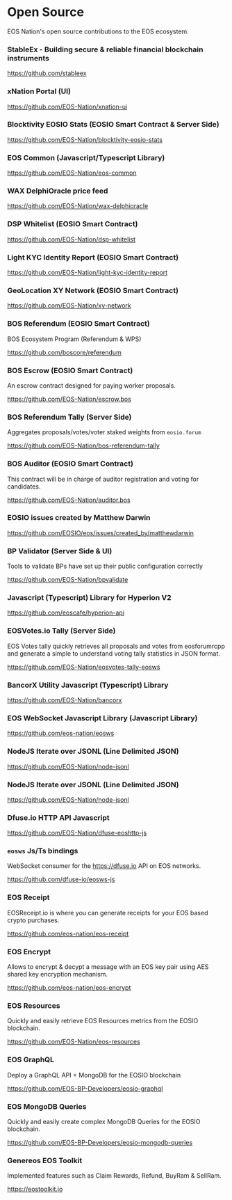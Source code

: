 # Open Source

EOS Nation's open source contributions to the EOS ecosystem.

### StableEx - Building secure & reliable financial blockchain instruments

https://github.com/stableex

### xNation Portal (UI)

https://github.com/EOS-Nation/xnation-ui

### Blocktivity EOSIO Stats (EOSIO Smart Contract & Server Side)

https://github.com/EOS-Nation/blocktivity-eosio-stats

### EOS Common (Javascript/Typescript Library)

https://github.com/EOS-Nation/eos-common

### WAX DelphiOracle price feed

https://github.com/EOS-Nation/wax-delphioracle

### DSP Whitelist (EOSIO Smart Contract)

https://github.com/EOS-Nation/dsp-whitelist

### Light KYC Identity Report (EOSIO Smart Contract)

https://github.com/EOS-Nation/light-kyc-identity-report

### GeoLocation XY Network (EOSIO Smart Contract)

https://github.com/EOS-Nation/xy-network

### BOS Referendum (EOSIO Smart Contract)

BOS Ecosystem Program (Referendum & WPS)

https://github.com/boscore/referendum

### BOS Escrow (EOSIO Smart Contract)

An escrow contract designed for paying worker proposals.

https://github.com/EOS-Nation/escrow.bos

### BOS Referendum Tally (Server Side)

Aggregates proposals/votes/voter staked weights from `eosio.forum`

https://github.com/EOS-Nation/bos-referendum-tally

### BOS Auditor (EOSIO Smart Contract)

This contract will be in charge of auditor registration and voting for candidates. 

https://github.com/EOS-Nation/auditor.bos 

### EOSIO issues created by Matthew Darwin

https://github.com/EOSIO/eos/issues/created_by/matthewdarwin

### BP Validator (Server Side & UI)

Tools to validate BPs have set up their public configuration correctly

https://github.com/EOS-Nation/bpvalidate

### Javascript (Typescript) Library for Hyperion V2

https://github.com/eoscafe/hyperion-api

### EOSVotes.io Tally (Server Side)

EOS Votes tally quickly retrieves all proposals and votes from eosforumrcpp and generate a simple to understand voting tally statistics in JSON format.

https://github.com/EOS-Nation/eosvotes-tally-eosws

### BancorX Utility Javascript (Typescript) Library

https://github.com/EOS-Nation/bancorx 

### EOS WebSocket Javascript Library (Javascript Library)

https://github.com/eos-nation/eosws

### NodeJS Iterate over JSONL (Line Delimited JSON)

https://github.com/EOS-Nation/node-jsonl

### NodeJS Iterate over JSONL (Line Delimited JSON)

https://github.com/EOS-Nation/node-jsonl

### Dfuse.io HTTP API Javascript 

https://github.com/EOS-Nation/dfuse-eoshttp-js

### `eosws` Js/Ts bindings

WebSocket consumer for the https://dfuse.io API on EOS networks.

https://github.com/dfuse-io/eosws-js

### EOS Receipt

EOSReceipt.io is where you can generate receipts for your EOS based crypto purchases.

https://github.com/eos-nation/eos-receipt

### EOS Encrypt

Allows to encrypt & decypt a message with an EOS key pair using AES shared key encryption mechanism.

https://github.com/eos-nation/eos-encrypt
 
### EOS Resources

Quickly and easily retrieve EOS Resources metrics from the EOSIO blockchain.  

https://github.com/EOS-Nation/eos-resources 
  
### EOS GraphQL

Deploy a GraphQL API + MongoDB for the EOSIO blockchain 

https://github.com/EOS-BP-Developers/eosio-graphql

### EOS MongoDB Queries

Quickly and easily create complex MongoDB Queries for the EOSIO blockchain.  

https://github.com/EOS-BP-Developers/eosio-mongodb-queries 

### Genereos EOS Toolkit

Implemented features such as Claim Rewards, Refund, BuyRam & SellRam.

https://eostoolkit.io

